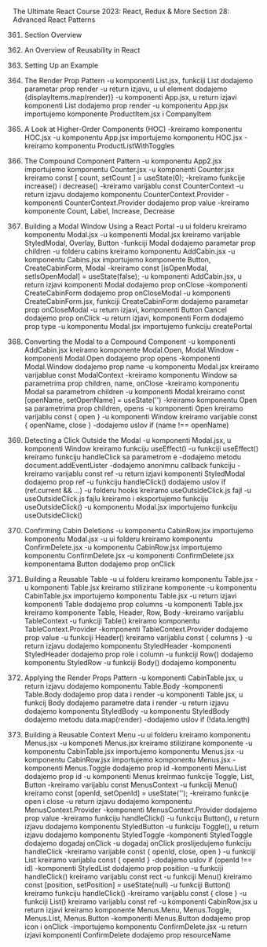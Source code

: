 The Ultimate React Course 2023: React, Redux & More
Section 28: Advanced React Patterns

361. Section Overview

362. An Overview of Reusability in React

363. Setting Up an Example

364. The Render Prop Pattern
-u komponenti List.jsx, funkciji List dodajemo parametar prop render
-u return izjavu, u ul element dodajemo {displayItems.map(render)}
-u komponenti App.jsx, u return izjavi komponenti List dodajemo prop render
-u komponentu App.jsx importujemo komponente ProductItem.jsx i CompanyItem

365. A Look at Higher-Order Components (HOC)
-kreiramo komponentu HOC.jsx
-u komponentu App.jsx importujemo komponentu HOC.jsx
-kreiramo komponentu ProductListWithToggles

366. The Compound Component Pattern
-u komponentu App2.jsx importujemo komponentu Counter.jsx
-u komponenti Counter.jsx kreiramo const [ count, setCount ] = useState(0);
-kreiramo funkcije increase() i decrease()
-kreiramo varijablu const CounterContext
-u return izjavu dodajemo komponentu CounterContext.Provider
-komponenti CounterContext.Provider dodajemo prop value
-kreiramo komponente Count, Label, Increase, Decrease

367. Building a Modal Window Using a React Portal
-u ui folderu kreiramo komponentu Modal.jsx
-u komponenti Modal.jsx kreiramo varijable StyledModal, Overlay, Button
-funkciji Modal dodajemo parametar prop children
-u folderu cabins kreiramo komponentu AddCabin.jsx
-u komponentu Cabins.jsx importujemo komponente Button, CreateCabinForm, Modal
-kreiramo const [isOpenModal, setIsOpenModal] = useState(false);
-u komponenti AddCabin.jsx, u return izjavi komponenti Modal dodajemo prop onClose
-komponenti CreateCabinForm dodajemo prop onCloseModal
-u komponenti CreateCabinForm.jsx, funkciji CreateCabinForm dodajemo parametar prop onCloseModal
-u return izjavi, komponenti Button Cancel dodajemo prop onClick
-u return izjavi, komponenti Form dodajemo prop type
-u komponentu Modal.jsx importujemo funkciju createPortal

368. Converting the Modal to a Compound Component
-u komponenti AddCabin.jsx kreiramo komponente Modal.Open, Modal.Window
-komponenti Modal.Open dodajemo prop opens
-komponenti Modal.Window dodajemo prop name
-u komponentu Modal.jsx kreiramo varijablue const ModalContext
-kreiramo komponentu Window sa parametrima prop children, name, onClose
-kreiramo komponentu Modal sa parametrom children
-u komponenti Modal kreiramo const [openName, setOpenName] = useState('')
-kreiramo komponentu Open sa parametrima prop children, opens
-u komponenti Open kreiramo varijablu const { open } 
-u komponenti Window kreiramo varijable const { openName, close }
-dodajemo uslov if (name !== openName)

369. Detecting a Click Outside the Modal
-u komponenti Modal.jsx, u komponenti Window kreiramo funkciju useEffect()
-u funkciji useEffect() kreiramo funkciju handleClick sa parametrom e
-dodajemo metodu document.addEventLister 
-dodajemo anonimnu callback funkciju
-kreiramo varijablu const ref
-u return izjavi komponenti StyledModal dodajemo prop ref
-u funkciju handleClick() dodajemo uslov if (ref.current && ...)
-u folderu hooks kreiramo useOutsideClick.js fajl
-u useOutsideClick.js fajlu kreiramo i eksportujemo funkciju useOutsideClick()
-u komponentu Modal.jsx importujemo funkciju useOutsideClick()

370. Confirming Cabin Deletions
-u komponentu CabinRow.jsx importujemo komponentu Modal.jsx
-u ui folderu kreiramo komponentu ConfirmDelete.jsx
-u komponentu CabinRow.jsx importujemo komponentu ConfirmDelete.jsx
-u komponenti ConfirmDelete.jsx komponentama Button dodajemo prop onClick

371. Building a Reusable Table
-u ui folderu kreiramo komponentu Table.jsx
-u komponenti Table.jsx kreiramo stilizirane komponente
-u komponentu CabinTable.jsx importujemo komponentu Table.jsx
-u return izjavi komponenti Table dodajemo prop columns
-u komponenti Table.jsx kreiramo komponente Table, Header, Row, Body
-kreiramo varijablu TableContext
-u funkciji Table() kreiramo komponentu TableContext.Provider
-komponenti TableContext.Provider dodajemo prop value
-u funkciji Header() kreiramo varijablu const { columns }
-u return izjavu dodajemo komponentu StyledHeader
-komponenti StyledHeader dodajemo prop role i column
-u funkciji Row() dodajemo komponentu StyledRow
-u funkciji Body() dodajemo komponentu 

372. Applying the Render Props Pattern
-u komponenti CabinTable.jsx, u return izjavu dodajemo komponentu Table.Body
-komponenti Table.Body dodajemo prop data i render
-u komponenti Table.jsx, u funkcij Body dodajemo parametre data i render
-u return izjavu dodajemo komponentu StyledBody
-u komponentu StyledBody dodajemo metodu data.map(render)
-dodajemo uslov if (!data.length)

373. Building a Reusable Context Menu
-u ui folderu kreiramo komponentu Menus.jsx
-u komponeti Menus.jsx kreiramo stilizirane komponente
-u komponentu CabinTable.jsx importujemo komponentu Menus.jsx
-u komponentu CabinRow.jsx importujemo komponentu Menus.jsx
-komponenti Menus.Toggle dodajemo prop id
-komponenti Menu.List dodajemo prop id
-u komponenti Menus kreirmao funkcije Toggle, List, Button
-kreiramo varijablu const MenusContext
-u funkciji Menu() kreiramo const [openId, setOpenId] = useState('');
-kreiramo funkcije open i close
-u return izjavu dodajemo komponentu MenusContext.Provider 
-komponenti MenusContext.Provider dodajemo prop value
-kreiramo funkciju handleClick()
-u funkciju Button(), u return izjavu dodajemo komponentu StyledButton
-u funkciju Toggle(), u return izjavu dodajemo komponentu StyledToggle
-komponenti StyledToggle dodajemo dogadaj onClick
-u dogadaj onClick proslijedujemo funkciju handleClick
-kreiramo varijable const { openId, close, open }
-u funkciji List kreiramo varijablu const { openId }
-dodajemo uslov if (openId !== id) 
-komponenti StyledList dodajemo prop position 
-u funkciji handleClick() kreiramo varijablu const rect
-u funkciji Menu() kreiramo const [position, setPosition] = useState(null)
-u funkciji Button() kreiramo funkciju handleClick()
-kreiramo varijablu const { close }
-u funkciji List() kreiramo varijablu const ref
-u komponenti CabinRow.jsx u return izjavi kreiramo komponente Menus.Menu, Menus.Toggle, Menus.List, Menus.Button
-komponenti Menus.Button dodajemo prop icon i onClick
-importujemo komponentu ConfirmDelete.jsx
-u return izjavi komponenti ConfirmDelete dodajemo prop resourceName

